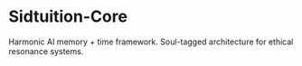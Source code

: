# Sidtuition-Core
Harmonic AI memory + time framework. Soul-tagged architecture for ethical resonance systems.
